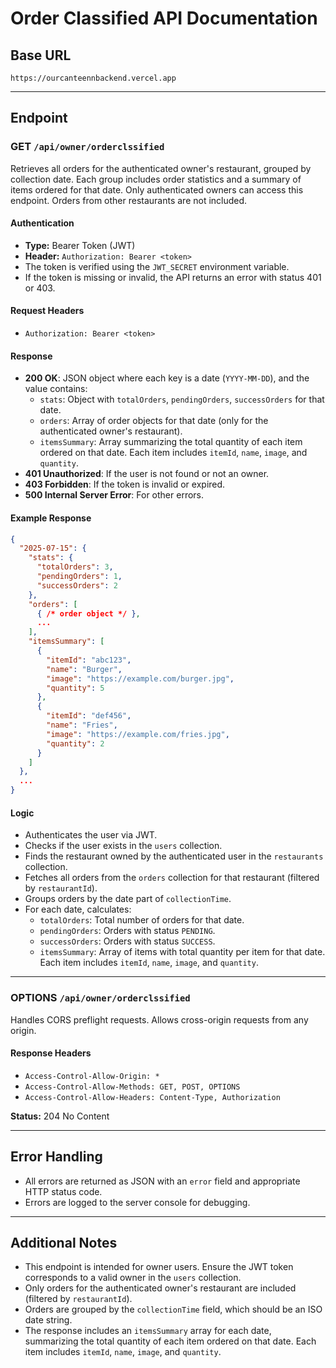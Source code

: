 
# Order Classified API Documentation

## Base URL
`https://ourcanteennbackend.vercel.app`

---

## Endpoint


### GET `/api/owner/orderclssified`

Retrieves all orders for the authenticated owner's restaurant, grouped by collection date. Each group includes order statistics and a summary of items ordered for that date. Only authenticated owners can access this endpoint. Orders from other restaurants are not included.

#### Authentication
- **Type:** Bearer Token (JWT)
- **Header:** `Authorization: Bearer <token>`
- The token is verified using the `JWT_SECRET` environment variable.
- If the token is missing or invalid, the API returns an error with status 401 or 403.

#### Request Headers
- `Authorization: Bearer <token>`

#### Response
- **200 OK**: JSON object where each key is a date (`YYYY-MM-DD`), and the value contains:
  - `stats`: Object with `totalOrders`, `pendingOrders`, `successOrders` for that date.
  - `orders`: Array of order objects for that date (only for the authenticated owner's restaurant).
  - `itemsSummary`: Array summarizing the total quantity of each item ordered on that date. Each item includes `itemId`, `name`, `image`, and `quantity`.
- **401 Unauthorized**: If the user is not found or not an owner.
- **403 Forbidden**: If the token is invalid or expired.
- **500 Internal Server Error**: For other errors.

#### Example Response
```json
{
  "2025-07-15": {
    "stats": {
      "totalOrders": 3,
      "pendingOrders": 1,
      "successOrders": 2
    },
    "orders": [
      { /* order object */ },
      ...
    ],
    "itemsSummary": [
      {
        "itemId": "abc123",
        "name": "Burger",
        "image": "https://example.com/burger.jpg",
        "quantity": 5
      },
      {
        "itemId": "def456",
        "name": "Fries",
        "image": "https://example.com/fries.jpg",
        "quantity": 2
      }
    ]
  },
  ...
}
```

#### Logic
- Authenticates the user via JWT.
- Checks if the user exists in the `users` collection.
- Finds the restaurant owned by the authenticated user in the `restaurants` collection.
- Fetches all orders from the `orders` collection for that restaurant (filtered by `restaurantId`).
- Groups orders by the date part of `collectionTime`.
- For each date, calculates:
  - `totalOrders`: Total number of orders for that date.
  - `pendingOrders`: Orders with status `PENDING`.
  - `successOrders`: Orders with status `SUCCESS`.
  - `itemsSummary`: Array of items with total quantity per item for that date. Each item includes `itemId`, `name`, `image`, and `quantity`.

---

### OPTIONS `/api/owner/orderclssified`

Handles CORS preflight requests. Allows cross-origin requests from any origin.

#### Response Headers
- `Access-Control-Allow-Origin: *`
- `Access-Control-Allow-Methods: GET, POST, OPTIONS`
- `Access-Control-Allow-Headers: Content-Type, Authorization`

**Status:** 204 No Content

---

## Error Handling
- All errors are returned as JSON with an `error` field and appropriate HTTP status code.
- Errors are logged to the server console for debugging.

---

## Additional Notes
- This endpoint is intended for owner users. Ensure the JWT token corresponds to a valid owner in the `users` collection.
- Only orders for the authenticated owner's restaurant are included (filtered by `restaurantId`).
- Orders are grouped by the `collectionTime` field, which should be an ISO date string.
- The response includes an `itemsSummary` array for each date, summarizing the total quantity of each item ordered on that date. Each item includes `itemId`, `name`, `image`, and `quantity`.